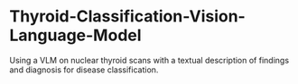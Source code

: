 # Thyroid-Classification-Vision-Language-Model
Using a VLM on nuclear thyroid scans with a textual description of findings and diagnosis for disease classification. 
